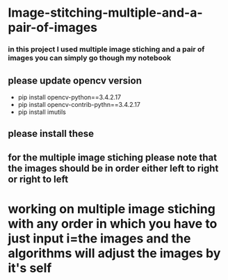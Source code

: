 # Image-stitching-multiple-and-a-pair-of-images
### in this project I used multiple image stiching and a pair of images you can simply go though my notebook
## please update opencv version
- pip install opencv-python==3.4.2.17
- pip install opencv-contrib-pythn==3.4.2.17
- pip install imutils

## please install these 
## for the multiple image stiching please note that the images should be in order either left to right or right to left
# working on multiple image stiching with any order  in which you have to just input i=the images and the algorithms will adjust the images by it's self 

